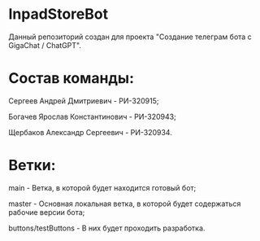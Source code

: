 # InpadStoreBot

Данный репозиторий создан для проекта "Создание телеграм бота с GigaChat / ChatGPT".

# Состав команды:
Сергеев Андрей Дмитриевич - РИ-320915;

Богачев Ярослав Константинович - РИ-320943;

Щербаков Александр Сергеевич - РИ-320934.

# Ветки:
main - Ветка, в которой будет находится готовый бот;

master - Основная локальная ветка, в которой будет содержаться рабочие версии бота;

buttons/testButtons - В них будет проходить разработка.
